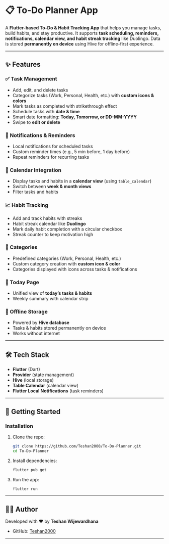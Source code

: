 # 📋 To-Do Planner App

A **Flutter-based To-Do & Habit Tracking App** that helps you manage tasks, build habits, and stay productive.
It supports **task scheduling, reminders, notifications, calendar view, and habit streak tracking** like Duolingo.
Data is stored **permanently on device** using Hive for offline-first experience.

---

## ✨ Features

### ✅ Task Management

* Add, edit, and delete tasks
* Categorize tasks (Work, Personal, Health, etc.) with **custom icons & colors**
* Mark tasks as completed with strikethrough effect
* Schedule tasks with **date & time**
* Smart date formatting: **Today, Tomorrow, or DD-MM-YYYY**
* Swipe to **edit or delete**

### 🔔 Notifications & Reminders

* Local notifications for scheduled tasks
* Custom reminder times (e.g., 5 min before, 1 day before)
* Repeat reminders for recurring tasks

### 📅 Calendar Integration

* Display tasks and habits in a **calendar view** (using `table_calendar`)
* Switch between **week & month views**
* Filter tasks and habits

### 📈 Habit Tracking

* Add and track habits with streaks
* Habit streak calendar like **Duolingo**
* Mark daily habit completion with a circular checkbox
* Streak counter to keep motivation high

### 📂 Categories

* Predefined categories (Work, Personal, Health, etc.)
* Custom category creation with **custom icon & color**
* Categories displayed with icons across tasks & notifications

### 📱 Today Page

* Unified view of **today’s tasks & habits**
* Weekly summary with calendar strip

### 💾 Offline Storage

* Powered by **Hive database**
* Tasks & habits stored permanently on device
* Works without internet

---

## 🛠️ Tech Stack

* **Flutter** (Dart)
* **Provider** (state management)
* **Hive** (local storage)
* **Table Calendar** (calendar view)
* **Flutter Local Notifications** (task reminders)

---

## 🚀 Getting Started

### Installation

1. Clone the repo:

   ```bash
   git clone https://github.com/Teshan2000/To-Do-Planner.git
   cd To-Do-Planner
   ```
2. Install dependencies:

   ```bash
   flutter pub get
   ```
3. Run the app:

   ```bash
   flutter run
   ```

<!-- ---

## 📸 Screenshots

(Add your screenshots here, e.g. Home page, Calendar page, Habit streaks, Notifications popup) -->

<!-- ---

## 🔮 Future Improvements

* Cloud sync (Supabase/Firebase)
* Sharing & collaboration
* Dark & light theme support
* Statistics dashboard -->

---

## 👨‍💻 Author

Developed with ❤️ by **Teshan Wijewardhana**

* GitHub: [Teshan2000](https://github.com/your-username)
<!-- * LinkedIn: \[Your Profile] -->

---
